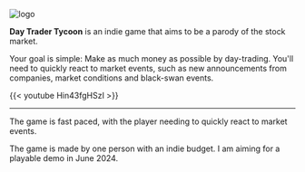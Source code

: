 ![logo](/DayTraderTycoonLogo.png)


**Day Trader Tycoon** is an indie game that aims to be a parody of the stock market. 

Your goal is simple: Make as much money as possible by day-trading. You'll need to quickly react to market events, such as new announcements from companies, market conditions and black-swan events.

{{< youtube Hin43fgHSzI >}}

---

The game is fast paced, with the player needing to quickly react to market events. 

The game is made by one person with an indie budget. I am aiming for a playable demo in June 2024. 
